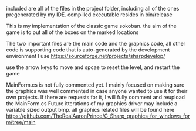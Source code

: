 included are all of the files in the project folder, including all of the ones pregenerated by my IDE.
compilled executable resides in bin/release

This is my implementation of the classic game sokoban.
the aim of the game is to put all of the boxes on the marked locations

The two important files are the main code and the graphics code, all other code is supporting code that is auto-generated by the development environment I use
https://sourceforge.net/projects/sharpdevelop/

use the arrow keys to move and spcae to reset the level, and restart the game

MainForm.cs is not fully commented yet.
I mainly focused on making sure the graphics was well commented in case anyone wanted to use it for their own projects.
If there are requests for it, I will fully comment and reupload the MainForm.cs
Future itterations of my graphics driver may include a variable sized output bmp.
all graphics related files will be found here https://github.com/TheRealAaronPrince/C_Sharp_graphics_for_windows_form/tree/main
